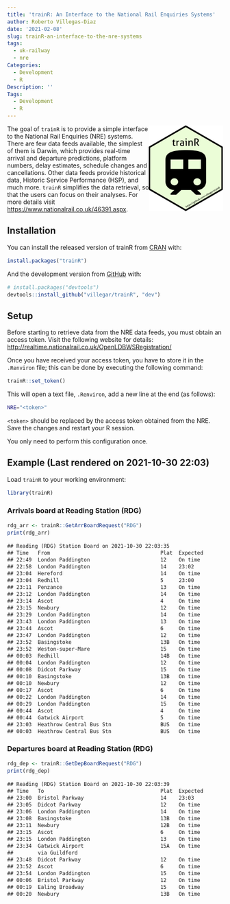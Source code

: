 ```yaml
---
title: 'trainR: An Interface to the National Rail Enquiries Systems'
author: Roberto Villegas-Diaz
date: '2021-02-08'
slug: trainR-an-interface-to-the-nre-systems
tags:
  - uk-railway
  - nre
Categories:
  - Development
  - R
Description: ''
Tags:
  - Development
  - R
---
```


<img src="https://raw.githubusercontent.com/villegar/trainR/main/inst/images/logo.png" alt="logo" align="right" height=200px/>

The goal of `trainR` is to provide a simple interface to the 
National Rail Enquiries (NRE) systems. There are few data feeds 
available, the simplest of them is Darwin, which provides real-time 
arrival and departure predictions, platform numbers, delay estimates, 
schedule changes and cancellations. Other data feeds provide historical 
data, Historic Service Performance (HSP), and much more. `trainR` 
simplifies the data retrieval, so that the users can focus on their 
analyses. For more details visit 
https://www.nationalrail.co.uk/46391.aspx.

## Installation

You can install the released version of trainR from [CRAN](https://CRAN.R-project.org) with:

``` r
install.packages("trainR")
```

And the development version from [GitHub](https://github.com/) with:

``` r
# install.packages("devtools")
devtools::install_github("villegar/trainR", "dev")
```

## Setup
Before starting to retrieve data from the NRE data feeds, you must obtain an access token. 
Visit the following website for details: http://realtime.nationalrail.co.uk/OpenLDBWSRegistration/

Once you have received your access token, you have to store it in the `.Renviron` file; this can be 
done by executing the following command:


```r
trainR::set_token()
```

This will open a text file, `.Renviron`, add a new line at the end (as follows):

```bash
NRE="<token>"
```

`<token>` should be replaced by the access token obtained from the NRE. Save the changes and restart 
your R session.

You only need to perform this configuration once.

## Example (Last rendered on 2021-10-30 22:03)

Load `trainR` to your working environment:

```r
library(trainR)
```

### Arrivals board at Reading Station (RDG)


```r
rdg_arr <- trainR::GetArrBoardRequest("RDG")
print(rdg_arr)
```

```
## Reading (RDG) Station Board on 2021-10-30 22:03:35
## Time   From                                    Plat  Expected
## 22:49  London Paddington                       12    On time
## 22:58  London Paddington                       14    23:02
## 23:04  Hereford                                14    On time
## 23:04  Redhill                                 5     23:00
## 23:11  Penzance                                13    On time
## 23:12  London Paddington                       14    On time
## 23:14  Ascot                                   4     On time
## 23:15  Newbury                                 12    On time
## 23:29  London Paddington                       14    On time
## 23:43  London Paddington                       13    On time
## 23:44  Ascot                                   6     On time
## 23:47  London Paddington                       12    On time
## 23:52  Basingstoke                             13B   On time
## 23:52  Weston-super-Mare                       15    On time
## 00:03  Redhill                                 14B   On time
## 00:04  London Paddington                       12    On time
## 00:08  Didcot Parkway                          15    On time
## 00:10  Basingstoke                             13B   On time
## 00:10  Newbury                                 12    On time
## 00:17  Ascot                                   6     On time
## 00:22  London Paddington                       14    On time
## 00:29  London Paddington                       15    On time
## 00:44  Ascot                                   4     On time
## 00:44  Gatwick Airport                         5     On time
## 23:03  Heathrow Central Bus Stn                BUS   On time
## 00:03  Heathrow Central Bus Stn                BUS   On time
```

### Departures board at Reading Station (RDG)


```r
rdg_dep <- trainR::GetDepBoardRequest("RDG")
print(rdg_dep)
```

```
## Reading (RDG) Station Board on 2021-10-30 22:03:39
## Time   To                                      Plat  Expected
## 23:00  Bristol Parkway                         14    23:03
## 23:05  Didcot Parkway                          12    On time
## 23:06  London Paddington                       14    On time
## 23:08  Basingstoke                             13B   On time
## 23:11  Newbury                                 12B   On time
## 23:15  Ascot                                   6     On time
## 23:15  London Paddington                       13    On time
## 23:34  Gatwick Airport                         15A   On time
##        via Guildford                           
## 23:48  Didcot Parkway                          12    On time
## 23:52  Ascot                                   6     On time
## 23:54  London Paddington                       15    On time
## 00:06  Bristol Parkway                         12    On time
## 00:19  Ealing Broadway                         15    On time
## 00:20  Newbury                                 13B   On time
```
